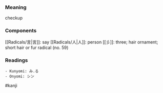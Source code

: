 ### Meaning

checkup

### Components

[[Radicals/言|言]]: say [[Radicals/人|人]]: person [[彡]]: three; hair ornament; short hair or fur radical (no. 59)

### Readings

```
- Kunyomi: み.る
- Onyomi: シン
```

#kanji